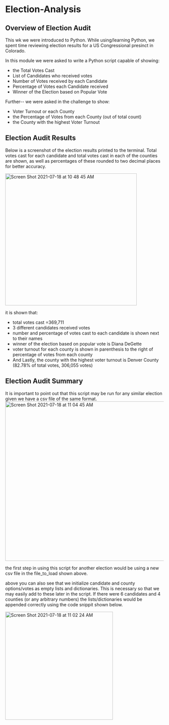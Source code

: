 # Election-Analysis
## Overview of Election Audit

This wk we were introduced to Python. While using/learning Python, we spent time reviewing election results for a US Congressional presinct in Colorado.

In this module we were asked to write a Python script capable of showing:
- the Total Votes Cast
- List of Candidates who received votes
- Number of Votes received by each Candidate
- Percentage of Votes each Candidate received
- Winner of the Election based on Popular Vote

Further-- we were asked in the challenge to show:
- Voter Turnout or each County
- the Percentage of Votes from each County (out of total count)
- the County with the highest Voter Turnout


## Election Audit Results

Below is a screenshot of the election results printed to the terminal. Total votes cast for each candidate and total votes cast in each of the counties are shown, as well as percentages of these rounded to two decimal places for better accuracy.

<img width="418" alt="Screen Shot 2021-07-18 at 10 48 45 AM" src="https://user-images.githubusercontent.com/86446641/126071721-29f9d8fc-f34c-4b6f-b5e1-9ff9c5408542.png">

it is shown that:
- total votes cast =369,711
- 3 different candidates received votes
- number and percentage of votes cast to each candidate is shown next to their names
- winner of the election based on popular vote is Diana DeGette
- voter turnout for each county is shown in parenthesis to the right of percentage of votes from each county
- And Lastly,  the county with the highest voter turnout is Denver County (82.78% of total votes, 306,055 votes)

## Election Audit Summary

It is important to point out that this script may be run for any similar election given we have a csv file of the same format. 
<img width="505" alt="Screen Shot 2021-07-18 at 11 04 45 AM" src="https://user-images.githubusercontent.com/86446641/126072193-ccfae08c-59d2-4d39-8972-f3f8a5af0ef2.png">

the first step in using this script for another election would be using a new csv file in the file_to_load shown above. 

above you can also see that we initialize candidate and county options/votes as empty lists and dictionaries. This is necessary so that we may easily add to these later in the script. If there were 6 candidates and 4 counties (or any arbitrary numbers) the lists/dictionaries would be appended correctly using the code snippit shown below. 

<img width="342" alt="Screen Shot 2021-07-18 at 11 02 24 AM" src="https://user-images.githubusercontent.com/86446641/126072131-5913b403-98cb-4c13-b4d2-59071ff9993a.png">
